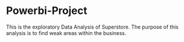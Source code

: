 # Powerbi-Project
This is the exploratory Data Analysis of Superstore. The purpose of this analysis is to find weak areas within the business.
